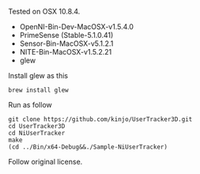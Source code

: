 Tested on OSX 10.8.4.

* OpenNI-Bin-Dev-MacOSX-v1.5.4.0
* PrimeSense (Stable-5.1.0.41)
* Sensor-Bin-MacOSX-v5.1.2.1
* NITE-Bin-MacOSX-v1.5.2.21
* glew

Install glew as this

    brew install glew

Run as follow

    git clone https://github.com/kinjo/UserTracker3D.git
    cd UserTracker3D
    cd NiUserTracker
    make
    (cd ../Bin/x64-Debug&&./Sample-NiUserTracker)

Follow original license.
